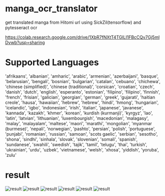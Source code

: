 # manga_ocr_translator
 get translated manga from Hitomi url using SickZil(tensorflow) and pytesseract ocr
 
https://colab.research.google.com/drive/1XbR7fNXtT4TGlLI1FBcCQv7Gj5mlDvwb?usp=sharing

# Supported Languages
'afrikaans', 'albanian', 'amharic', 'arabic', 'armenian', 'azerbaijani', 'basque', 'belarusian', 'bengali', 'bosnian', 'bulgarian', 'catalan', 'cebuano', 'chichewa', 'chinese (simplified)', 'chinese (traditional)', 'corsican', 'croatian', 'czech', 'danish', 'dutch', 'english', 'esperanto', 'estonian', 'filipino', 'filipino', 'finnish', 'french', 'frisian', 'galician', 'georgian', 'german', 'greek', 'gujarati', 'haitian creole', 'hausa', 'hawaiian', 'hebrew', 'hebrew', 'hindi', 'hmong', 'hungarian', 'icelandic', 'igbo', 'indonesian', 'irish', 'italian', 'japanese', 'javanese', 'kannada', 'kazakh', 'khmer', 'korean', 'kurdish (kurmanji)', 'kyrgyz', 'lao', 'latin', 'latvian', 'lithuanian', 'luxembourgish', 'macedonian', 'malagasy', 'malay', 'malayalam', 'maltese', 'maori', 'marathi', 'mongolian', 'myanmar (burmese)', 'nepali', 'norwegian', 'pashto', 'persian', 'polish', 'portuguese', 'punjabi', 'romanian', 'russian', 'samoan', 'scots gaelic', 'serbian', 'sesotho', 'shona', 'sindhi', 'sinhala', 'slovak', 'slovenian', 'somali', 'spanish', 'sundanese', 'swahili', 'swedish', 'tajik', 'tamil', 'telugu', 'thai', 'turkish', 'ukrainian', 'urdu', 'uzbek', 'vietnamese', 'welsh', 'xhosa', 'yiddish', 'yoruba', 'zulu'

# result
![result](doc/result1.png)
![result](doc/result2.png)
![result](doc/result3.png)
![result](doc/result4.png)
![result](doc/result5.png)
![result](doc/result6.png)

